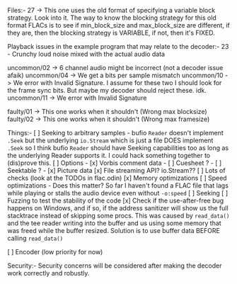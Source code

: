 Files:-
27 -> This one uses the old format of specifying a variable block strategy. Look into it.
	  The way to know the blocking strategy for this old format FLACs is to see if min_block_size and max_block_size are different,
	  if they are, then the blocking strategy is VARIABLE, if not, then it's FIXED.

Playback issues in the example program that may relate to the decoder:-
23 - Crunchy loud noise mixed with the actual audio data

uncommon/02 -> 6 channel audio might be incorrect (not a decoder issue afaik)
uncommon/04 -> We get a bits per sample mismatch
uncommon/10 -> We error with Invalid Signature. I assume for these two I should look for the frame sync bits. But maybe my decoder should reject these. idk.
uncommon/11 -> We error with Invalid Signature

faulty/01 -> This one works when it shouldn't (Wrong max blocksize)
faulty/02 -> This one works when it shouldn't (Wrong max framesize)

Things:-
[ ] Seeking to arbitrary samples
	- bufio `Reader` doesn't implement `.Seek` but the underlying `io.Stream` which is just a file DOES implement
	  `.Seek` so I think bufio `Reader` should have Seeking capabilities too as long as the underlying Reader supports it.
	  I could hack something together to (dis)prove this.
[ ] Options
	- [x] Vorbis comment data
	- [ ] Cuesheet ?
	- [ ] Seektable ?
	- [x] Picture data
[x] File streaming API? io.Stream??
[ ] Lots of checks (look at the TODOs in flac.odin)
[x] Memory optimizations
[ ] Speed optimizations
	- Does this matter? So far I haven't found a FLAC file that lags while playing or stalls the audio device even without `-o:speed`
[ ] Seeking
[ ] Fuzzing to test the stability of the code
[x] Check if the use-after-free bug happens on Windows, and if so, if the address sanitizer will show us the full stacktrace
	instead of skipping some procs.
	This was caused by `read_data()` and the tee reader writing into the buffer and us using some memory that was freed while the buffer
	resized. Solution is to use buffer data BEFORE calling `read_data()`

[ ] Encoder (low priority for now)

Security:-
Security concerns will be considered after making the decoder work correctly and robustly.

